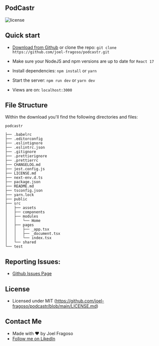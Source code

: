 ## PodCastr

![license](https://img.shields.io/badge/license-MIT-blue.svg)

## Quick start

- [Download from Github](https://github.com/joel-fragoso/podcastr/archive/refs/heads/main.zip) or clone the repo: `git clone https://github.com/joel-fragoso/podcastr.git`

- Make sure your NodeJS and npm versions are up to date for `React 17`

- Install dependencies: `npm install` or `yarn`

- Start the server: `npm run dev` or `yarn dev`

- Views are on: `localhost:3000`

## File Structure

Within the download you'll find the following directories and files:

```
podcastr

├── .babelrc
├── .editorconfig
├── .eslintignore
├── .eslintrc.json
├── .gitignore
├── .prettierignore
├── .prettierrc
├── CHANGELOG.md
├── jest.config.js
├── LICENSE.md
├── next-env.d.ts
├── package.json
├── README.md
├── tsconfig.json
├── yarn.lock
├── public
├── src
│	├── assets
│	├── components
│	├── modules
│	│	└── Home
│	├── pages
│	│	├── _app.tsx
│	│	├── _document.tsx
│	│	└── index.tsx
│	└── shared
└── test
```

## Reporting Issues:

- [Github Issues Page](https://github.com/joel-fragoso/podcastr/issues?ref=joel-fragoso)

## License

- Licensed under MIT (https://github.com/joel-fragoso/podcastr/blob/main/LICENSE.md)

## Contact Me

- Made with ❤️ by Joel Fragoso
- [Follow me on LikedIn](https://www.linkedin.com/in/joel-fragoso/)
